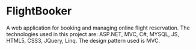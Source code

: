 # FlightBooker
A web application for booking and managing online flight reservation. The technologies used in this project are: ASP.NET, MVC, C#, MYSQL, JS, HTML5, CSS3, JQuery, Linq. The design pattern used is MVC.
